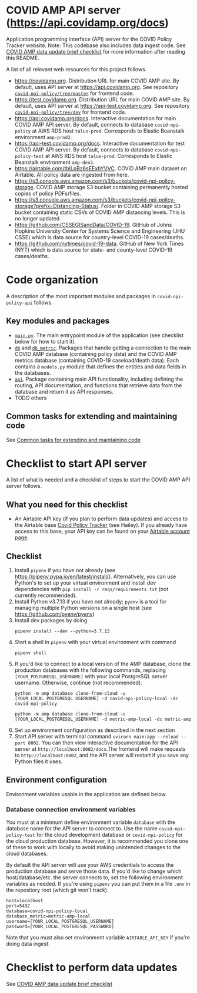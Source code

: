 # COVID AMP API server (https://api.covidamp.org/docs)
Application programming interface (API) server for the COVID Policy Tracker website. Note: This codebase also includes data ingest code. See [COVID AMP data update brief checklist](<./COVID AMP data update brief checklist.md>) for more information after reading this README.

A list of all relevant web resources for this project follows.
- https://covidamp.org. Distribution URL for main COVID AMP site. By default, uses API server at https://api.covidamp.org. See repository [`covid-npi-policy/tree/master`](https://github.com/talus-analytics-bus/covid-npi-policy/tree/master) for frontend code.
- https://test.covidamp.org. Distribution URL for main COVID AMP site. By default, uses API server at https://api-test.covidamp.org. See repository [`covid-npi-policy/tree/dev`](https://github.com/talus-analytics-bus/covid-npi-policy/tree/dev) for frontend code.
- https://api.covidamp.org/docs. Interactive documentation for main COVID AMP API server. By default, connects to database `covid-npi-policy` at AWS RDS host `talus-prod`. Corresponds to Elastic Beanstalk environment `amp-prod2`.
- https://api-test.covidamp.org/docs. Interactive documentation for test COVID AMP API server. By default, connects to database `covid-npi-policy-test` at AWS RDS host `talus-prod`. Corresponds to Elastic Beanstalk environment `amp-dev2`.
- https://airtable.com/tblLpBz6sEExhYVVC. COVID AMP main dataset on Airtable. All policy data are ingested from here.
- https://s3.console.aws.amazon.com/s3/buckets/covid-npi-policy-storage. COVID AMP storage S3 bucket containing permanently hosted copies of policy PDFs/files.
- https://s3.console.aws.amazon.com/s3/buckets/covid-npi-policy-storage?prefix=Distancing-Status/. Folder in COVID AMP storage S3 bucket containing static CSVs of COVID AMP distancing levels. This is no longer updated.
- https://github.com/CSSEGISandData/COVID-19. GitHub of Johns Hopkins University Center for Systems Science and Engineering (JHU CSSE) which is data source for country-level COVID-19 cases/deaths.
- https://github.com/nytimes/covid-19-data. GitHub of New York Times (NYT) which is data source for state- and county-level COVID-19 cases/deaths.


# Code organization
A description of the most important modules and packages in `covid-npi-policy-api` follows.
## Key modules and packages
- [`main.py`](./main.py). The main entrypoint module of the application (see checklist below for how to start it).
- [`db`](./db) and [`db_metric`](./db_metric). Packages that handle getting a connection to the main COVID AMP database (containing policy data) and the COVID AMP metrics database (containing COVID-19 caseload/death data). Each contains a `models.py` module that defines the entities and data fields in the databases.
- [`api`](./api). Package containing main API functionality, including defining the routing, API documentation, and functions that retrieve data from the database and return it as API responses.
- TODO others
## Common tasks for extending and maintaining code
See [Common tasks for extending and maintaining code](<./Common tasks for extending and maintaining code.md>)

# Checklist to start API server
A list of what is needed and a checklist of steps to start the COVID AMP API server follows.
## What you need for this checklist
* An Airtable API key (if you plan to perform data updates) and access to the Airtable base [Covid Policy Tracker](https://airtable.com/tblLpBz6sEExhYVVC) (see Hailey). If you already have access to this base, your API key can be found on your [Airtable account page](https://airtable.com/account).
## Checklist
1. Install `pipenv` if you have not already (see https://pipenv.pypa.io/en/latest/install/). Alternatively, you can use Python's []() to set up your virtual environment and install dev dependencies with `pip install -r reqs/requirements.txt` (not currently recommended).
1. Install Python v3.7.13 if you have not already; `pyenv` is a tool for managing multiple Python versions on a single host (see https://github.com/pyenv/pyenv)
1. Install dev packages by doing
    ```
    pipenv install --dev --python=3.7.13
    ```
1. Start a shell in `pipenv` with your virtual environment with command
    ```
    pipenv shell
    ```
1. If you'd like to connect to a local version of the AMP database, clone the production databases with the following commands, replacing `[YOUR_POSTGRESQL_USERNAME]` with your local PostgreSQL server username. Otherwise, continue (not recommended).
    ```
    python -m amp database clone-from-cloud -u [YOUR_LOCAL_POSTGRESQL_USERNAME] -d covid-npi-policy-local -dc covid-npi-policy
    ```
    ```
    python -m amp database clone-from-cloud -u [YOUR_LOCAL_POSTGRESQL_USERNAME] -d metric-amp-local -dc metric-amp
    ```
1. Set up environment configuration as described in the next section
1. Start API server with terminal command `uvicorn main:app --reload --port 8002`. You can then view interactive documentation for the API server at `http://localhost:8002/docs`.The frontend will make requests to `http://localhost:8002`, and the API server will restart if you save any Python files it uses.

## Environment configuration
Environment variables usable in the application are defined below.
### Database connection environment variables
You must at a minimum define environment variable `database` with the database name for the API server to connect to. Use the name `covid-npi-policy-test` for the cloud development database or `covid-npi-policy` for the cloud production database. However, it is recommended you clone one of these to work with locally to avoid making unintended changes to the cloud databases.

By default the API server will use your AWS credentials to access the production database and serve those data. If you'd like to change which host/database/etc. the server connects to, set the following environment variables as needed. If you're using `pipenv` you can put them in a file `.env` in the repository root (which git won't track).

    host=localhost
    port=5432
    database=covid-npi-policy-local
    database_metric=metric-amp-local
    username=[YOUR_LOCAL_POSTGRESQL_USERNAME]
    password=[YOUR_LOCAL_POSTGRESQL_PASSWORD]
    
Note that you must also set environment variable `AIRTABLE_API_KEY` if you're doing data ingest.

# Checklist to perform data updates
See [COVID AMP data update brief checklist](<./COVID AMP data update brief checklist.md>)